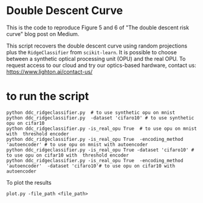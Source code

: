 # Double Descent Curve
This is the code to reproduce Figure 5 and 6 of "The double descent risk curve" blog post on Medium.

This script recovers the double descent curve using random projections plus the `RidgeClassifier` from `scikit-learn`. 
It is possible to choose between a synthetic optical processing unit (OPU) and the real OPU. 
To request access to our cloud and try our optics-based hardware, contact us: https://www.lighton.ai/contact-us/

# to run the script
```
python ddc_ridgeclassifier.py  # to use synthetic opu on mnist
python ddc_ridgeclassifier.py  -dataset 'cifaro10' # to use synthetic opu on cifar10 
python ddc_ridgeclassifier.py -is_real_opu True  # to use opu on mnist with  threshold encoder 
python ddc_ridgeclassifier.py -is_real_opu True  -encoding_method 'autoencoder' # to use opu on mnist with autoencoder 
python ddc_ridgeclassifier.py -is_real_opu True -dataset 'cifaro10' # to use opu on cifar10 with  threshold encoder 
python ddc_ridgeclassifier.py -is_real_opu True  -encoding_method 'autoencoder'  -dataset 'cifaro10'# to use opu on cifar10 with autoencoder 
```

To plot the results
```
plot.py -file_path <file_path>
```
